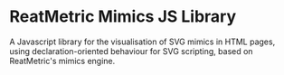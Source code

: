 # ReatMetric Mimics JS Library
A Javascript library for the visualisation of SVG mimics in HTML pages, using declaration-oriented behaviour for SVG scripting, based on ReatMetric's mimics engine.
 
